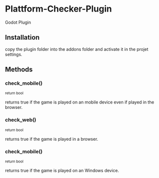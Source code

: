 # Plattform-Checker-Plugin
Godot Plugin

## Installation
copy the plugin folder into the addons folder and activate it in the projet settings.

## Methods
### check_mobile()
<sub>return bool</sub>

returns true if the game is played on an mobile device even if played in the browser.

### check_web()
<sub>return bool</sub>

returns true if the game is played in a browser.

### check_mobile()
<sub>return bool</sub>

returns true if the game is played on an Windows device.
